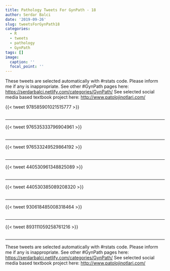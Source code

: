 ```yaml
---
title: Pathology Tweets For GynPath - 18
author: Serdar Balci
date: '2019-09-26'
slug: tweetsForGynPath18
categories:
  - R
  - tweets
  - pathology
  - GynPath
tags: []
image:
  caption: ''
  focal_point: ''
---
```



These tweets are selected automatically with #rstats code. Please inform me if any is inappropriate.
See other #GynPath pages here: https://serdarbalci.netlify.com/categories/GynPath/ 
See selected social media based textbook project here: http://www.patolojinotlari.com/

{{< tweet 978585901021515777 >}}
<br>
<br>
<hr>
{{< tweet 976535333796904961 >}}
<br>
<br>
<hr>
{{< tweet 976533249529864192 >}}
<br>
<br>
<hr>
{{< tweet 440530961348825089 >}}
<br>
<br>
<hr>
{{< tweet 440530385089208320 >}}
<br>
<br>
<hr>
{{< tweet 930618485008318464 >}}
<br>
<br>
<hr>
{{< tweet 893111059258761216 >}}
<br>
<br>
<hr>


These tweets are selected automatically with #rstats code. Please inform me if any is inappropriate.
See other #GynPath pages here: https://serdarbalci.netlify.com/categories/GynPath/ 
See selected social media based textbook project here: http://www.patolojinotlari.com/
